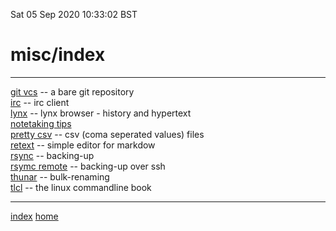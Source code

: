 Sat 05 Sep 2020 10:33:02 BST

# misc/index
_____

[git vcs](./git-vcs.md) -- a bare git repository   
[irc](./irc-webchat.md) -- irc client  
[lynx](./lynx.md) -- lynx browser - history and hypertext   
[notetaking tips](./notetaking-tips.md)  
[pretty csv](./pretty-csv.md) -- csv (coma seperated values) files  
[retext](./retext.md) -- simple editor for markdow   
[rsync](./rsync-eg.md) -- backing-up  
[rsymc remote](./rsync-remote.md) -- backing-up over ssh  
[thunar](./thunar.md) -- bulk-renaming  
[tlcl](./tlcl.md) -- the linux commandline book  
___
[index](./index-file.md)
[home](./home.md) 

